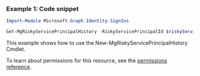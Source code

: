 ### Example 1: Code snippet

```powershellImport-Module Microsoft.Graph.Identity.SignIns

Get-MgRiskyServicePrincipalHistory -RiskyServicePrincipalId $riskyServicePrincipalId
```
This example shows how to use the New-MgRiskyServicePrincipalHistory Cmdlet.
To learn about permissions for this resource, see the [permissions reference](/graph/permissions-reference).

